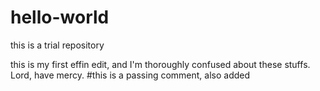 # hello-world
this is a trial repository

this is my first effin edit, and I'm thoroughly confused about these stuffs. Lord, have mercy.
#this is a passing comment, also added

